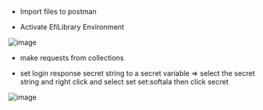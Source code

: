 - Import files to postman
  
- Activate EfiLibrary Environment

![image](https://github.com/LibraryProjectGroup/library-project-backend/assets/112497423/b3db2b53-8632-4d2e-ada4-617469fc5202)

- make requests from collections

- set login response secret string to a secret variable =>
 select the secret string and right click and select set set:softala then click secret

![image](https://github.com/LibraryProjectGroup/library-project-backend/assets/112497423/a10874bf-bb0c-4b67-89a3-e0dae518376e)

